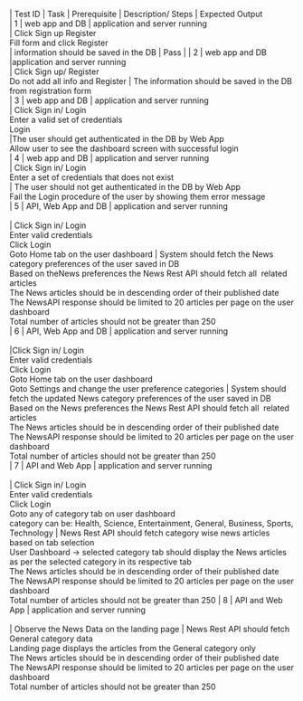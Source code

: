 | Test ID         | Task                                    | Prerequisite                                                                | Description/ Steps                                                                                                                                                                                                                                                 | Expected Output                                                                                                                                                                                                                                                                                                                                                                                                                                                
| 1 | web app and DB | application and server running<br>     | Click Sign up Register<br>Fill form and click Register<br>     | information should be saved in the DB                                                                                                                                                                                                                                                                                    | Pass              |
| 2 | web app and DB |application and server running<br>     |  Click Sign up/ Register<br> Do not add all info and Register                                                                                                                                       | The information should be saved in the DB from registration form                                                                                                                                                                                                                                                                                                                                                                                          
| 3 | web app and DB |  application and server running<br>     | Click Sign in/ Login<br> Enter a valid set of credentials<br>Login<br>                                                                                                                             |The user should get authenticated in the DB by Web App<br> Allow user to see the dashboard screen with successful login                                                                                                                                                                                                                                                                                                                                 
| 4 | web app and DB | application and server running<br>     |  Click Sign in/ Login<br> Enter a set of credentials that does not exist<br>                                                                                                                               |  The user should not get authenticated in the DB by Web App<br>Fail the Login procedure of the user by showing them error message                                                                                                                                                                                                                                                                                                                       
| 5 | API, Web App and DB | application and server running<br><br> |  Click Sign in/ Login<br> Enter valid credentials<br>Click Login<br> Goto Home tab on the user dashboard                                                                                                  |  System should fetch the News category preferences of the user saved in DB<br> Based on theNews preferences the News Rest API should fetch all  related articles<br>The News articles should be in descending order of their published date<br> The NewsAPI response should be limited to 20 articles per page on the user dashboard<br>Total number of articles should not be greater than 250                                               
| 6 | API, Web App and DB |  application and server running<br><br> |Click Sign in/ Login<br> Enter valid credentials<br>Click Login<br> Goto Home tab on the user dashboard<br> Goto Settings and change the user preference categories                                   |  System should fetch the updated News category preferences of the user saved in DB<br>Based on the News preferences the News Rest API should fetch all  related articles<br>The News articles should be in descending order of their published date<br> The NewsAPI response should be limited to 20 articles per page on the user dashboard<br> Total number of articles should not be greater than 250                                      
| 7 | API and Web App     |  application and server running<br><br> |  Click Sign in/ Login<br> Enter valid credentials<br> Click Login<br> Goto any of category tab on user dashboard<br>category can be: Health, Science, Entertainment, General, Business, Sports, Technology |  News Rest API should fetch category wise news articles based on tab selection<br>User Dashboard -> selected category tab should display the News articles as per the selected category in its respective tab<br> The News articles should be in descending order of their published date<br> The NewsAPI response should be limited to 20 articles per page on the user dashboard<br> Total number of articles should not be greater than 250 
| 8 | API and Web App     | application and server running<br><br> |  Observe the News Data on the landing page                                                                                                                                                                          |  News Rest API should fetch General category data<br> Landing page displays the articles from the General category only<br>The News articles should be in descending order of their published date<br> The NewsAPI response should be limited to 20 articles per page on the user dashboard<br> Total number of articles should not be greater than 250                                                                                        
